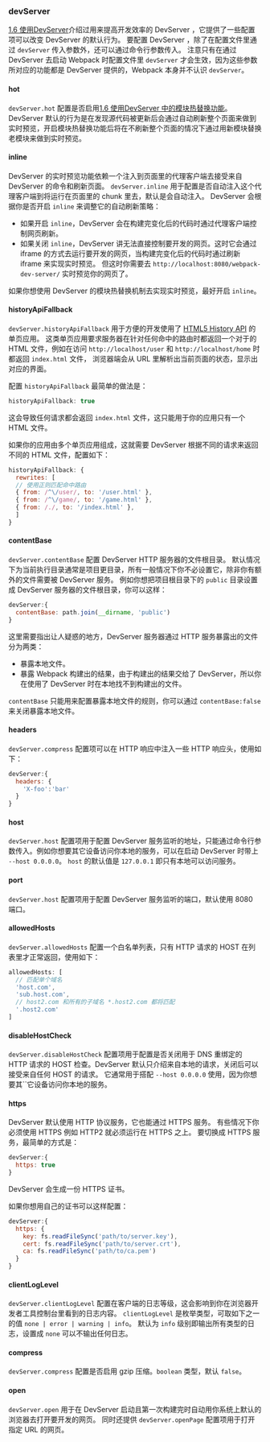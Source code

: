 ### devServer
[1.6 使用DevServer](../1入门/1.6使用DevServer.md)介绍过用来提高开发效率的 DevServer ，它提供了一些配置项可以改变 DevServer 的默认行为。
要配置 DevServer ，除了在配置文件里通过 `devServer` 传入参数外，还可以通过命令行参数传入。
注意只有在通过 DevServer 去启动 Webpack 时配置文件里 `devServer` 才会生效，因为这些参数所对应的功能都是 DevServer 提供的，Webpack 本身并不认识 `devServer`。

#### hot
`devServer.hot` 配置是否启用[1.6 使用DevServer 中的模块热替换功能](../1入门/1.6使用DevServer.md#模块热替换)。
DevServer 默认的行为是在发现源代码被更新后会通过自动刷新整个页面来做到实时预览，开启模块热替换功能后将在不刷新整个页面的情况下通过用新模块替换老模块来做到实时预览。


#### inline
DevServer 的实时预览功能依赖一个注入到页面里的代理客户端去接受来自 DevServer 的命令和刷新页面。
`devServer.inline` 用于配置是否自动注入这个代理客户端到将运行在页面里的 chunk 里去，默认是会自动注入。
DevServer 会根据你是否开启 `inline` 来调整它的自动刷新策略：

- 如果开启 `inline`，DevServer 会在构建完变化后的代码时通过代理客户端控制网页刷新。
- 如果关闭 `inline`，DevServer 讲无法直接控制要开发的网页。这时它会通过 iframe 的方式去运行要开发的网页，当构建完变化后的代码时通过刷新 iframe 来实现实时预览。
但这时你需要去 `http://localhost:8080/webpack-dev-server/` 实时预览你的网页了。

如果你想使用 DevServer 的模块热替换机制去实现实时预览，最好开启 `inline`。


#### historyApiFallback
`devServer.historyApiFallback` 用于方便的开发使用了 [HTML5 History API](https://developer.mozilla.org/en-US/docs/Web/API/History) 的单页应用。
这类单页应用要求服务器在针对任何命中的路由时都返回一个对于的 HTML 文件，例如在访问 `http://localhost/user` 和 `http://localhost/home` 时都返回 `index.html` 文件，
浏览器端会从 URL 里解析出当前页面的状态，显示出对应的界面。

配置 `historyApiFallback` 最简单的做法是：
```js
historyApiFallback: true
```
这会导致任何请求都会返回 `index.html` 文件，这只能用于你的应用只有一个 HTML 文件。

如果你的应用由多个单页应用组成，这就需要 DevServer 根据不同的请求来返回不同的 HTML 文件，配置如下：
```js
historyApiFallback: {
  rewrites: [
  // 使用正则匹配命中路由
  { from: /^\/user/, to: '/user.html' },
  { from: /^\/game/, to: '/game.html' },
  { from: /./, to: '/index.html' },
  ]
}
```

#### contentBase
`devServer.contentBase` 配置 DevServer HTTP 服务器的文件根目录。
默认情况下为当前执行目录通常是项目更目录，所有一般情况下你不必设置它，除非你有额外的文件需要被 DevServer 服务。
例如你想把项目根目录下的 `public` 目录设置成 DevServer 服务器的文件根目录，你可以这样：
```js
devServer:{
  contentBase: path.join(__dirname, 'public')
}
```

这里需要指出让人疑惑的地方，DevServer 服务器通过 HTTP 服务暴露出的文件分为两类：

- 暴露本地文件。
- 暴露 Webpack 构建出的结果，由于构建出的结果交给了 DevServer，所以你在使用了 DevServer 时在本地找不到构建出的文件。

`contentBase` 只能用来配置暴露本地文件的规则，你可以通过 `contentBase:false` 来关闭暴露本地文件。


#### headers
`devServer.compress` 配置项可以在 HTTP 响应中注入一些 HTTP 响应头，使用如下：
```js
devServer:{
  headers: {
    'X-foo':'bar'
  }
}
```


#### host
`devServer.host` 配置项用于配置 DevServer 服务监听的地址，只能通过命令行参数传入。例如你想要其它设备访问你本地的服务，可以在启动 DevServer 时带上 `--host 0.0.0.0`。
`host` 的默认值是 `127.0.0.1` 即只有本地可以访问服务。


#### port
`devServer.host` 配置项用于配置 DevServer 服务监听的端口，默认使用 8080 端口。


#### allowedHosts
`devServer.allowedHosts` 配置一个白名单列表，只有 HTTP 请求的 HOST 在列表里才正常返回，使用如下：
```js
allowedHosts: [
  // 匹配单个域名
  'host.com',
  'sub.host.com',
  // host2.com 和所有的子域名 *.host2.com 都将匹配
  '.host2.com'
]
```


#### disableHostCheck
`devServer.disableHostCheck` 配置项用于配置是否关闭用于 DNS 重绑定的 HTTP 请求的 HOST 检查。DevServer 默认只介绍来自本地的请求，关闭后可以接受来自任何 HOST 的请求。
它通常用于搭配 `--host 0.0.0.0` 使用，因为你想要其``它设备访问你本地的服务。


#### https
DevServer 默认使用 HTTP 协议服务，它也能通过 HTTPS 服务。
有些情况下你必须使用 HTTPS 例如 HTTP2 就必须运行在 HTTPS 之上。
要切换成 HTTPS 服务，最简单的方式是：
```js
devServer:{
  https: true
}
```
DevServer 会生成一份 HTTPS 证书。

如果你想用自己的证书可以这样配置：
```js
devServer:{
  https: {
    key: fs.readFileSync('path/to/server.key'),
    cert: fs.readFileSync('path/to/server.crt'),
    ca: fs.readFileSync('path/to/ca.pem')
  }
}
```


#### clientLogLevel
`devServer.clientLogLevel` 配置在客户端的日志等级，这会影响到你在浏览器开发者工具控制台里看到的日志内容。
`clientLogLevel` 是枚举类型，可取如下之一的值 `none | error | warning | info`。
默认为 `info` 级别即输出所有类型的日志，设置成 `none` 可以不输出任何日志。


#### compress
`devServer.compress` 配置是否启用 gzip 压缩。`boolean` 类型，默认 `false`。


#### open
`devServer.open` 用于在 DevServer 启动且第一次构建完时自动用你系统上默认的浏览器去打开要开发的网页。
同时还提供 `devServer.openPage` 配置项用于打开指定 URL 的网页。
